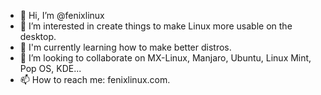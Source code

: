 - 👋 Hi, I’m @fenixlinux
- 👀 I’m interested in create things to make Linux more usable on the desktop.
- 🌱 I'm currently learning how to make better distros.
- 💞️ I’m looking to collaborate on MX-Linux, Manjaro, Ubuntu, Linux Mint, Pop OS, KDE...
- 📫 How to reach me: fenixlinux.com.

<!---
fenixlinuxos/fenixlinuxos is a ✨ special ✨ repository because its `README.md` (this file) appears on your GitHub profile.
You can click the Preview link to take a look at your changes.
--->
